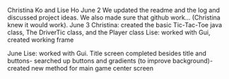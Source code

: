 Christina Ko and Lise Ho
June 2
We updated the readme and the log and discussed project ideas. We also made sure that github work... (Christina knew it would work).
June 3
Christina: created the basic Tic-Tac-Toe java class, The DriverTic class, and the Player class
Lise: worked with Gui, created working frame

June 
Lise: worked with Gui. Title screen completed besides title and buttons- searched up buttons and gradients (to improve background)- created new method for main game center screen
